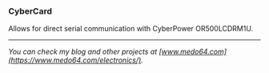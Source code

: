 ### CyberCard ###

Allows for direct serial communication with CyberPower OR500LCDRM1U.

---

*You can check my blog and other projects at [www.medo64.com](https://www.medo64.com/electronics/).*
